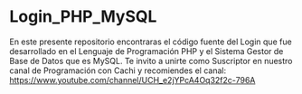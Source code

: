 # Login_PHP_MySQL
En este presente repositorio encontraras el código fuente del Login que fue desarrollado en el Lenguaje de Programación PHP y el Sistema Gestor de Base de Datos que es MySQL. Te invito a unirte como Suscriptor en nuestro canal de Programación con Cachi y recomiendes el canal:  https://www.youtube.com/channel/UCH_e2jYPcA4Oq32f2c-796A
